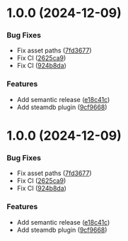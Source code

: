 # 1.0.0 (2024-12-09)


### Bug Fixes

* Fix asset paths ([7fd3677](https://github.com/shdwmtr/plugdb/commit/7fd3677be6dd8d2b5b535b3ddaab3e7318b01b15))
* Fix CI ([2625ca9](https://github.com/shdwmtr/plugdb/commit/2625ca9c335282e78ce01e624a5d9d1b83109529))
* Fix CI ([924b8da](https://github.com/shdwmtr/plugdb/commit/924b8daa96277a301cc476883803ac7d1bdfbd46))


### Features

* Add semantic release ([e18c41c](https://github.com/shdwmtr/plugdb/commit/e18c41c8b680c70f9811511e37d16cb07a7f5723))
* Add steamdb plugin ([9cf9668](https://github.com/shdwmtr/plugdb/commit/9cf9668858564e4e73edc365d31cc6540e90e316))

# 1.0.0 (2024-12-09)


### Bug Fixes

* Fix asset paths ([7fd3677](https://github.com/shdwmtr/plugdb/commit/7fd3677be6dd8d2b5b535b3ddaab3e7318b01b15))
* Fix CI ([2625ca9](https://github.com/shdwmtr/plugdb/commit/2625ca9c335282e78ce01e624a5d9d1b83109529))
* Fix CI ([924b8da](https://github.com/shdwmtr/plugdb/commit/924b8daa96277a301cc476883803ac7d1bdfbd46))


### Features

* Add semantic release ([e18c41c](https://github.com/shdwmtr/plugdb/commit/e18c41c8b680c70f9811511e37d16cb07a7f5723))
* Add steamdb plugin ([9cf9668](https://github.com/shdwmtr/plugdb/commit/9cf9668858564e4e73edc365d31cc6540e90e316))
